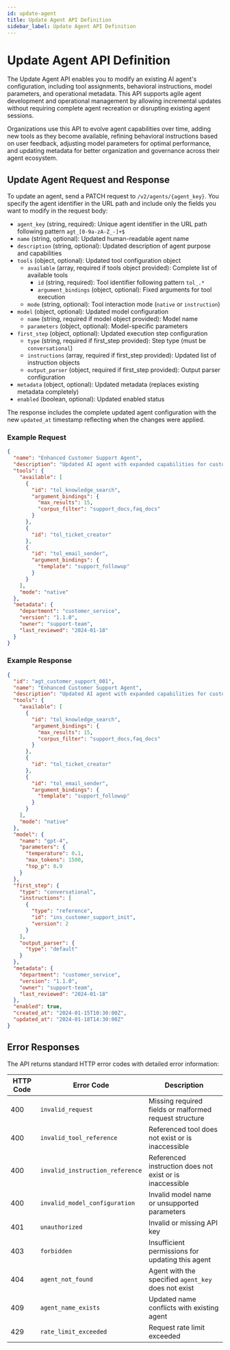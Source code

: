 ```yaml
---
id: update-agent
title: Update Agent API Definition
sidebar_label: Update Agent API Definition
---
```


# Update Agent API Definition

The Update Agent API enables you to modify an existing AI agent's configuration, including tool assignments, behavioral instructions, model parameters, and operational metadata. This API supports agile agent development and operational management by allowing incremental updates without requiring complete agent recreation or disrupting existing agent sessions.

Organizations use this API to evolve agent capabilities over time, adding new tools as they become available, refining behavioral instructions based on user feedback, adjusting model parameters for optimal performance, and updating metadata for better organization and governance across their agent ecosystem.

## Update Agent Request and Response

To update an agent, send a PATCH request to `/v2/agents/{agent_key}`. You specify the agent identifier in the URL path and include only the fields you want to modify in the request body:

- `agent_key` (string, required): Unique agent identifier in the URL path following pattern `agt_[0-9a-zA-Z_-]+$`
- `name` (string, optional): Updated human-readable agent name
- `description` (string, optional): Updated description of agent purpose and capabilities
- `tools` (object, optional): Updated tool configuration object
  - `available` (array, required if tools object provided): Complete list of available tools
    - `id` (string, required): Tool identifier following pattern `tol_.*`
    - `argument_bindings` (object, optional): Fixed arguments for tool execution
  - `mode` (string, optional): Tool interaction mode (`native` or `instruction`)
- `model` (object, optional): Updated model configuration
  - `name` (string, required if model object provided): Model name
  - `parameters` (object, optional): Model-specific parameters
- `first_step` (object, optional): Updated execution step configuration
  - `type` (string, required if first_step provided): Step type (must be `conversational`)
  - `instructions` (array, required if first_step provided): Updated list of instruction objects
  - `output_parser` (object, required if first_step provided): Output parser configuration
- `metadata` (object, optional): Updated metadata (replaces existing metadata completely)
- `enabled` (boolean, optional): Updated enabled status

The response includes the complete updated agent configuration with the new `updated_at` timestamp reflecting when the changes were applied.

### Example Request

```json
{
  "name": "Enhanced Customer Support Agent",
  "description": "Updated AI agent with expanded capabilities for customer support",
  "tools": {
    "available": [
      {
        "id": "tol_knowledge_search",
        "argument_bindings": {
          "max_results": 15,
          "corpus_filter": "support_docs,faq_docs"
        }
      },
      {
        "id": "tol_ticket_creator"
      },
      {
        "id": "tol_email_sender",
        "argument_bindings": {
          "template": "support_followup"
        }
      }
    ],
    "mode": "native"
  },
  "metadata": {
    "department": "customer_service",
    "version": "1.1.0",
    "owner": "support-team",
    "last_reviewed": "2024-01-18"
  }
}
```

### Example Response

```json
{
  "id": "agt_customer_support_001",
  "name": "Enhanced Customer Support Agent", 
  "description": "Updated AI agent with expanded capabilities for customer support",
  "tools": {
    "available": [
      {
        "id": "tol_knowledge_search",
        "argument_bindings": {
          "max_results": 15,
          "corpus_filter": "support_docs,faq_docs"
        }
      },
      {
        "id": "tol_ticket_creator"
      },
      {
        "id": "tol_email_sender",
        "argument_bindings": {
          "template": "support_followup"
        }
      }
    ],
    "mode": "native"
  },
  "model": {
    "name": "gpt-4",
    "parameters": {
      "temperature": 0.1,
      "max_tokens": 1500,
      "top_p": 0.9
    }
  },
  "first_step": {
    "type": "conversational",
    "instructions": [
      {
        "type": "reference",
        "id": "ins_customer_support_init",
        "version": 2
      }
    ],
    "output_parser": {
      "type": "default"
    }
  },
  "metadata": {
    "department": "customer_service",
    "version": "1.1.0",
    "owner": "support-team", 
    "last_reviewed": "2024-01-18"
  },
  "enabled": true,
  "created_at": "2024-01-15T10:30:00Z",
  "updated_at": "2024-01-18T14:30:00Z"
}
```

## Error Responses

The API returns standard HTTP error codes with detailed error information:

| HTTP Code | Error Code | Description |
|-----------|------------|-------------|
| 400 | `invalid_request` | Missing required fields or malformed request structure |
| 400 | `invalid_tool_reference` | Referenced tool does not exist or is inaccessible |
| 400 | `invalid_instruction_reference` | Referenced instruction does not exist or is inaccessible |
| 400 | `invalid_model_configuration` | Invalid model name or unsupported parameters |
| 401 | `unauthorized` | Invalid or missing API key |
| 403 | `forbidden` | Insufficient permissions for updating this agent |
| 404 | `agent_not_found` | Agent with the specified `agent_key` does not exist |
| 409 | `agent_name_exists` | Updated name conflicts with existing agent |
| 429 | `rate_limit_exceeded` | Request rate limit exceeded |